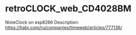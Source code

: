 # retroCLOCK_web_CD4028BM
NixieClock on esp8266
Description:
https://habr.com/ru/companies/timeweb/articles/777136/
